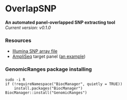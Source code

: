 # OverlapSNP
**An automated panel-overlapped SNP extracting tool**    
*Current version: v0.1.0*

### Resources
- [Illumina SNP array file](https://support.illumina.com/array/array_kits/infinium-global-diversity-array/product-files.html)
- [AmpliSeq](https://www.illumina.com/products/by-brand/ampliseq.html) target panel ([an example](https://raw.githubusercontent.com/chenh19/overlap_SNP/master/Amplicon.csv))

### GenomicRanges package installing
```
sudo -i R
if (!requireNamespace("BiocManager", quietly = TRUE))
    install.packages("BiocManager")
BiocManager::install("GenomicRanges")
```

